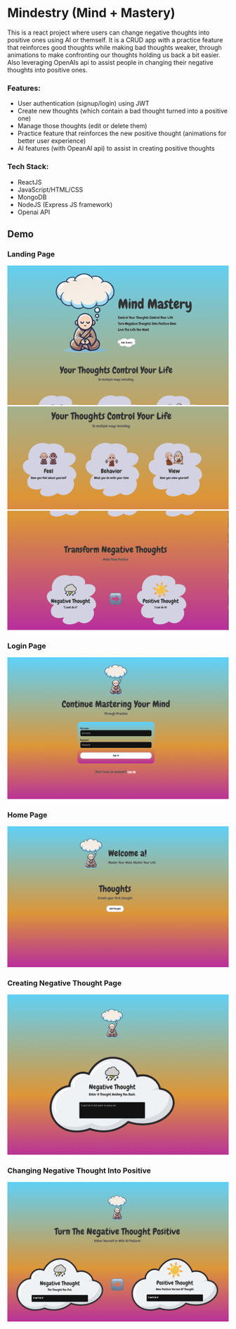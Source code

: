 # Mindestry (Mind + Mastery)
This is a react project where users can change negative thoughts into positive ones using AI or themself. It is a CRUD app with a practice feature that reinforces good thoughts while making bad thoughts weaker, through animations to make confronting our thoughts holding us back a bit easier. Also leveraging OpenAIs api to assist people in changing their negative thoughts into positive ones.


### Features:
- User authentication (signup/login) using JWT
- Create new thoughts (which contain a bad thought turned into a positive one)
- Manage those thoughts (edit or delete them) 
- Practice feature that reinforces the new positive thought (animations for better user experience)
- AI features (with OpeanAI api) to assist in creating positive thoughts

### Tech Stack:
- ReactJS
- JavaScript/HTML/CSS
- MongoDB
- NodeJS (Express JS framework)
- Openai API

## Demo

### Landing Page
![Landing Page](./Landing.png)
![Landing Page](./Landing2.png)
![Landing Page](./Landing3.png)

### Login Page
![Login Page](./Login.png)

### Home Page
![Home Page](./Home.png)

### Creating Negative Thought Page
![Negative Thought Page](./Negative.png)

### Changing Negative Thought Into Positive
![Change Page](./Change.png)
